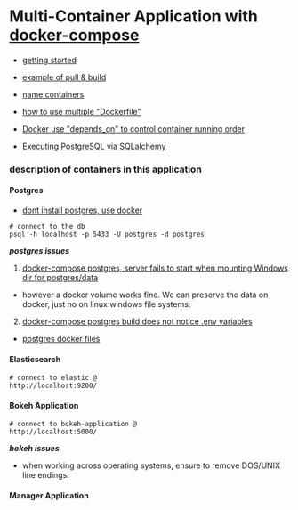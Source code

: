 # Multi-Container Application with [docker-compose](https://docs.docker.com/compose/)

 - [getting started](https://docs.docker.com/compose/gettingstarted/)
 - [example of pull & build ](https://docs.docker.com/compose/reference/pull/)
 - [name containers](https://stackoverflow.com/a/35662191/4538066)
 - [how to use multiple "Dockerfile"](https://nickjanetakis.com/blog/docker-tip-10-project-structure-with-multiple-dockerfiles-and-docker-compose)


 - [Docker use "depends_on" to control container running order](https://docs.docker.com/compose/compose-file/#dependson)

 - [Executing PostgreSQL via SQLalchemy](https://www.compose.com/articles/using-postgresql-through-sqlalchemy/)


### description of containers in this application

#### Postgres
  - [dont install postgres, use docker](https://hackernoon.com/dont-install-postgres-docker-pull-postgres-bee20e200198)
  
```
# connect to the db 
psql -h localhost -p 5433 -U postgres -d postgres
```

***postgres issues***
 1. [docker-compose postgres, server fails to start when mounting Windows dir for postgres/data](https://forums.docker.com/t/data-directory-var-lib-postgresql-data-pgdata-has-wrong-ownership/17963/24)
  - however a docker volume works fine. We can preserve the data on docker, just no on linux:windows file systems.
 2. [docker-compose postgres build does not notice .env variables](https://github.com/docker-library/postgres/issues/537)
  - [postgres docker files](https://github.com/docker-library/postgres/blob/cad3d8b1f7ee31f3592c2911e014e81b9b2a1c8d/10/alpine/Dockerfile)

#### Elasticsearch

```
# connect to elastic @
http://localhost:9200/
```

#### Bokeh Application

```
# connect to bokeh-application @
http://localhost:5000/
```

***bokeh issues***
 - when working across operating systems, ensure to remove DOS/UNIX line endings.
 
#### Manager Application